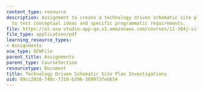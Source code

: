 ```yaml
---
content_type: resource
description: Assignment to create a technology driven schematic site plan investigation
  to test conceptual ideas and specific programmatic requirements.
file: https://ol-ocw-studio-app-qa.s3.amazonaws.com/courses/11-304j-site-and-infrastructure-systems-planning-spring-2009/89cc2816740c7310b396389973feb654_MIT11_304js09_assn04.pdf
file_type: application/pdf
learning_resource_types:
- Assignments
ocw_type: OCWFile
parent_title: Assignments
parent_type: CourseSection
resourcetype: Document
title: Technology Driven Schematic Site Plan Investigations
uid: 89cc2816-740c-7310-b396-389973feb654
---
```

